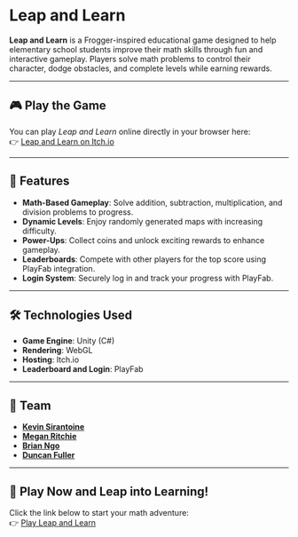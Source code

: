 # Leap and Learn  

**Leap and Learn** is a Frogger-inspired educational game designed to help elementary school students improve their math skills through fun and interactive gameplay. Players solve math problems to control their character, dodge obstacles, and complete levels while earning rewards.  

---

## 🎮 Play the Game  
You can play *Leap and Learn* online directly in your browser here:  
👉 [Leap and Learn on Itch.io](https://gridwarrior.itch.io/leap-and-learn)  

---

## 🚀 Features  
- **Math-Based Gameplay**: Solve addition, subtraction, multiplication, and division problems to progress.  
- **Dynamic Levels**: Enjoy randomly generated maps with increasing difficulty.  
- **Power-Ups**: Collect coins and unlock exciting rewards to enhance gameplay.  
- **Leaderboards**: Compete with other players for the top score using PlayFab integration.  
- **Login System**: Securely log in and track your progress with PlayFab.  

---

## 🛠️ Technologies Used  
- **Game Engine**: Unity (C#)  
- **Rendering**: WebGL  
- **Hosting**: Itch.io  
- **Leaderboard and Login**: PlayFab  

---

## 👥 Team  
- **[Kevin Sirantoine](https://github.com/sirantoinek)**
- **[Megan Ritchie](https://github.com/Ritchie-Megan)**
- **[Brian Ngo](https://github.com/ngobrian004)**
- **[Duncan Fuller](https://github.com/df-ufgit)**

---

## 🐸 Play Now and Leap into Learning!  
Click the link below to start your math adventure:  
👉 [Play Leap and Learn](https://gridwarrior.itch.io/leap-and-learn)  
